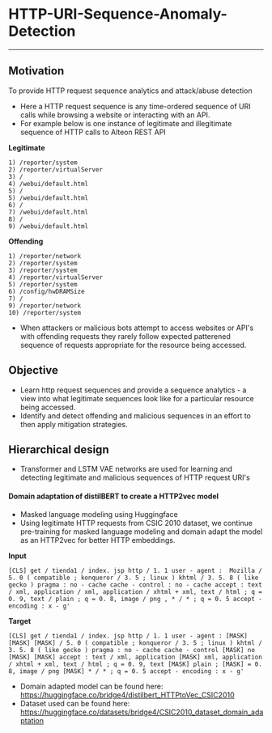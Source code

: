# HTTP-URI-Sequence-Anomaly-Detection

---

## Motivation

To provide HTTP request sequence analytics and attack/abuse detection

- Here a HTTP request sequence is any time-ordered sequence of URI calls while browsing a website or interacting with an API.
- For example below is one instance of legitimate and illegitimate sequence of HTTP calls to Alteon REST API

**Legitimate**
```
1) /reporter/system
2) /reporter/virtualServer
3) /
4) /webui/default.html
5) /
5) /webui/default.html
6) /
7) /webui/default.html
8) /
9) /webui/default.html
```
**Offending**
```
1) /reporter/network
2) /reporter/system
3) /reporter/system
4) /reporter/virtualServer
5) /reporter/system
6) /config/hwDRAMSize
7) /
9) /reporter/network
10) /reporter/system 
```

- When attackers or malicious bots attempt to access websites or API's with offending requests they rarely follow expected patterened sequence of requests appropriate for the resource being accessed.

## Objective

- Learn http request sequences and provide a sequence analytics - a view into what legitimate sequences look like for a particular resource being accessed.
- Identify and detect offending and malicious sequences in an effort to then apply mitigation strategies.
 

## Hierarchical design

- Transformer and LSTM VAE networks are used for learning and detecting legitimate and malicious sequences of HTTP request URI's  

#### Domain adaptation of distilBERT to create a HTTP2vec model

- Masked language modeling using Huggingface
- Using legitimate HTTP requests from CSIC 2010 dataset, we continue pre-training for masked language modeling and domain adapt the model as an HTTP2vec for better HTTP embeddings.
  
**Input**
```
[CLS] get / tienda1 / index. jsp http / 1. 1 user - agent :  Mozilla / 5. 0 ( compatible ; konqueror / 3. 5 ; linux ) khtml / 3. 5. 8 ( like gecko ) pragma : no - cache cache - control : no - cache accept : text / xml, application / xml, application / xhtml + xml, text / html ; q = 0. 9, text / plain ; q = 0. 8, image / png , * / * ; q = 0. 5 accept - encoding : x - g'
```
**Target**
```
[CLS] get / tienda1 / index. jsp http / 1. 1 user - agent : [MASK] [MASK] [MASK] / 5. 0 ( compatible ; konqueror / 3. 5 ; linux ) khtml / 3. 5. 8 ( like gecko ) pragma : no - cache cache - control [MASK] no [MASK] [MASK] accept : text / xml, application [MASK] xml, application / xhtml + xml, text / html ; q = 0. 9, text [MASK] plain ; [MASK] = 0. 8, image / png [MASK] * / * ; q = 0. 5 accept - encoding : x - g'
```

- Domain adapted model can be found here: https://huggingface.co/bridge4/distilbert_HTTPtoVec_CSIC2010
- Dataset used can be found here: https://huggingface.co/datasets/bridge4/CSIC2010_dataset_domain_adaptation

